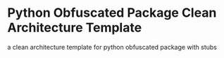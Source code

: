 # Python Obfuscated Package Clean Architecture Template
a clean architecture template for python obfuscated package with stubs